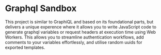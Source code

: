 # Graphql Sandbox

This project is similar to GraphiQL and based on its foundational parts, but delivers a unique experence where it allows you to write JavaScript code to generate graphql variables or request headers at execution time using Web Workers. This allows you to streamline authentication workflows, add comments to your variables effortlessly, and utilise random uuids for exported templates.
